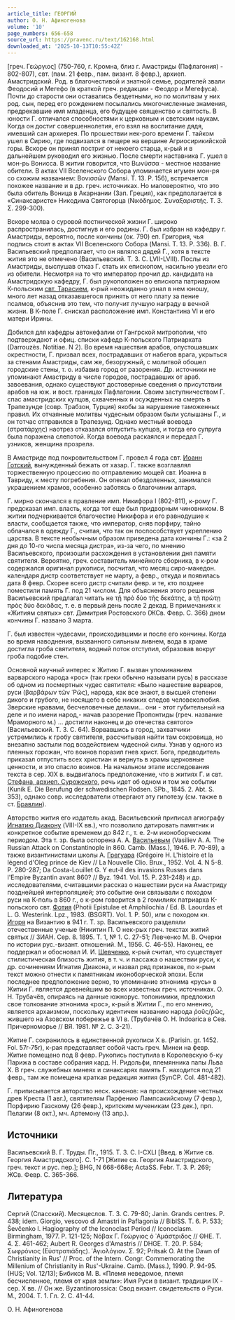 ```yaml
---
article_title: ГЕОРГИЙ
author: О. Н. Афиногенова
volume: '10'
page_numbers: 656-658
source_url: https://pravenc.ru/text/162168.html
downloaded_at: '2025-10-13T10:55:42Z'
---
```


[греч. Γεώργιος] (750-760, г. Кромна, близ г. Амастриды (Пафлагония) - 802-807), свт. (пам. 21 февр., пам. визант. 8 февр.), архиеп. Амастридский. Род. в благочестивой и знатной семье, родителей звали Феодоcий и Мегефо (в краткой греч. редакции - Феодор и Мегефуса). Почти до старости они оставались бездетными, но по молитвам у них род. сын, перед его рождением посылались многочисленные знамения, предрекавшие имя младенца, его будущее священство и святость. В юности Г. отличался способностями к церковным и светским наукам. Когда он достиг совершеннолетия, его взял на воспитание дядя, имевший сан архиерея. По прошествии нек-рого времени Г. тайком ушел в Сирию, где подвизался в пещере на вершине Агриосирикийской горы. Вскоре он принял постриг от некоего старца, к-рый и в дальнейшем руководил его жизнью. После смерти наставника Г. ушел в мон-рь Вонисса. В житии говорится, что Βωνύσσα - местное название обители. В актах VII Вселенского Собора упоминается игумен мон-ря со схожим названием: Βονισσῶν (Mansi. T. 13. P. 156), встречается похожее название и в др. греч. источниках. Но маловероятно, что это была обитель Воница в Акарнании (Зап. Греция), как предполагается в «Синаксаристе» Никодима Святогорца (Νικόδημος. Συναξαριστής. Τ. 3. Σ. 299-300).

Вскоре молва о суровой постнической жизни Г. широко распространилась, достигнув и его родины. Г. был избран на кафедру г. Амастриды, вероятно, после кончины (ок. 790) еп. Григория, чья подпись стоит в актах VII Вселенского Собора (Mansi. T. 13. P. 336). В. Г. Васильевский предполагает, что он являлся дядей Г., хотя в тексте жития это не отмечено (Васильевский. Т. 3. С. LVII-LVIII). Послы из Амастриды, выслушав отказ Г. стать их епископом, насильно увезли его из обители. Несмотря на то что император прочил др. кандидата на Амастридскую кафедру, Г. был рукоположен во епископа патриархом К-польским [свт. Тарасием](<https://pravenc.ru/text/свт  Тарасием.html>), к-рый неожиданно узнал в нем юношу, много лет назад отказавшегося принять от него плату за пение псалмов, объяснив это тем, что получит лучшую награду в вечной жизни. В К-поле Г. снискал расположение имп. Константина VI и его матери Ирины.

Добился для кафедры автокефалии от Гангрской митрополии, что подтверждают и офиц. списки кафедр К-польского Патриархата (Darrouzès. Notitiae. N 2). Во время нашествия арабов, опустошавших окрестности, Г. призвал всех, пострадавших от набегов врага, укрыться за стенами Амастриды, сам же, безоружный, с молитвой обошел городские стены, т. о. избавив город от разорения. Др. источники не упоминают Амастриду в числе городов, пострадавших от араб. завоевания, однако существуют достоверные сведения о присутствии арабов на юж. и вост. границах Пафлагонии. Своим заступничеством Г. спас амастридских купцов, схваченных и осужденных на смерть в Трапезунде (совр. Трабзон, Турция) якобы за нарушение таможенных правил. Их отчаянные молитвы чудесным образом были услышаны Г., и он тотчас отправился в Трапезунд. Однако местный воевода (στρατάρχης) наотрез отказался отпустить купцов, и тогда его супруга была поражена слепотой. Когда воевода раскаялся и передал Г. узников, женщина прозрела.

В Амастриде под покровительством Г. провел 4 года свт. [Иоанн Готский](<https://pravenc.ru/text/Иоанн Готский.html>), вынужденный бежать от хазар. Г. также возглавлял торжественную процессию по отправлению мощей свт. Иоанна в Тавриду, к месту погребения. Он опекал обездоленных, занимался украшением храмов, особенно заботясь о благочинии алтаря.

Г. мирно скончался в правление имп. Никифора I (802-811), к-рому Г. предсказал имп. власть, когда тот еще был придворным чиновником. В житии подчеркивается благочестие Никифора и его равнодушие к власти, сообщается также, что император, сняв порфиру, тайно облачался в одежду Г., считая, что так он поспособствует укреплению царства. В тексте необычным образом приведена дата кончины Г.: «за 2 дня до 10-го числа месяца дистра», из-за чего, по мнению Васильевского, произошли расхождения в установлении дня памяти святителя. Вероятно, греч. составитель минейного сборника, в к-ром содержался оригинал рукописи, посчитал, что месяц сиро-македон. календаря дистр соответствует не марту, а февр., откуда и появилась дата 8 февр. Скорее всего дистр считали февр. и те, кто позднее поместили память Г. под 21 числом. Для объяснения этого решения Васильевский предлагал читать не τῇ πρὸ δύο τῆς δεκάτης, а τῇ πρώτῃ πρὸς δύο δεκάδας, т. е. в первый день после 2 декад. В примечаниях к «Житиям святых» свт. Димитрия Ростовского (ЖСв. Февр. С. 366) днем кончины Г. названо 3 марта.

Г. был известен чудесами, происходившими и после его кончины. Когда во время наводнения, вызванного сильным ливнем, вода в храме достигла гроба святителя, водный поток отступил, образовав вокруг гроба подобие стен.

Основной научный интерес к Житию Г. вызван упоминанием варварского народа «рос» (так греки обычно называли русь) в рассказе об одном из посмертных чудес святителя: «Было нашествие варваров, руси (βαρβάρων τῶν ῾Ρῶς), народа, как все знают, в высшей степени дикого и грубого, не носящего в себе никаких следов человеколюбия. Зверские нравами, бесчеловечные делами... они - этот губительный на деле и по имени народ,- начав разорение Пропонтиды (греч. название Мраморного м.) ... достигли наконец и до отечества святого» (Васильевский. Т. 3. С. 64). Ворвавшись в город, захватчики устремились к гробу святителя, рассчитывая найти там сокровища, но внезапно застыли под воздействием чудесной силы. Узнав у одного из пленных горожан, что воинов поразил гнев христ. Бога, предводитель приказал отпустить всех христиан и вернуть в храмы церковные ценности, и это спасло воинов. На начальном этапе исследования текста в сер. XIX в. выдвигалось предположение, что в житиях Г. и свт. [Стефана, архиеп. Сурожского](<https://pravenc.ru/text/Стефана  архиеп  Сурожского.html>), речь идет об одном и том же событии (Kunik E. Die Berufung der schwedischen Rodsen. SPb., 1845. 2. Abt. S. 353), однако совр. исследователи отвергают эту гипотезу (см. также в ст. [Бравлин](https://pravenc.ru/text/Бравлин.html)).

Авторство жития его издатель акад. Васильевский приписал агиографу [Игнатию Диакону](<https://pravenc.ru/text/Игнатий Диакон.html>) (VIII-IX вв.), что позволило датировать памятник и конкретное событие временем до 842 г., т. е. 2-м иконоборческим периодом. Эта т. зр. была оспорена А. А. [Васильевым](https://pravenc.ru/text/Васильевым.html) (Vasiliev A. A. The Russian Attack on Constantinople in 860. Camb. (Mass.), 1946. P. 70-89), а также византинистами школы А. [Грегуара](https://pravenc.ru/text/Грегуара.html) (Grégoire H. L'histoire et la légend d'Oleg prince de Kiev // La Nouvelle Clio. Brux., 1952. Vol. 4. N 5-8. P. 280-287; Da Costa-Louillet G. Y eut-il des invasions Russes dans l'Empire Byzantin avant 860? // Byz. 1941. Vol. 15. P. 231-248) и др. исследователями, считавшими рассказ о нашествии руси на Амастриду позднейшей интерполяцией; это событие они связывали с походом руси на К-поль в 860 г., о к-ром говорится в 2 гомилиях патриарха К-польского свт. [Фотия](https://pravenc.ru/text/Фотий.html) (Photii Epistulae et Amphilochia / Ed. B. Laourdas et L. G. Westerink. Lpz., 1983. (BSGRT). Vol. 1. P. 50), или с походом кн. [Игоря](https://pravenc.ru/text/Игоря.html) на Византию в 941 г. Т. зр. Васильевского разделяли отечественные ученые (Никитин П. О нек-рых греч. текстах житий святых // ЗИАН. Сер. 8. 1895. Т. 1, № 1. С. 27-51; Левченко М. В. Очерки по истории рус.-визант. отношений. М., 1956. С. 46-55). Наконец, ее поддержал и обосновал И. И. [Шевченко](https://pravenc.ru/text/Шевченко.html), к-рый считал, что существует стилистическая близость жития, в т. ч. и пассажа о нашествии руси, к др. сочинениям Игнатия Диакона, и назвал ряд признаков, по к-рым текст можно отнести к памятникам иконоборческой эпохи. Если последнее предположение верно, то упоминание этнонима «русь» в Житии Г. является древнейшим во всех известных греч. источниках. О. Н. Трубачёв, опираясь на данные южнорус. топонимики, предложил свое толкование этнонима «рос», к-рый в Житии Г., по его мнению, является архаизмом, поскольку идентичен названию народа ῥοῦς/ῥῶς, жившего на Азовском побережье в VI в. (Трубачёв О. Н. Indoarica в Сев. Причерноморье // ВЯ. 1981. № 2. С. 3-21).

Житие Г. сохранилось в единственной рукописи Х в. (Parisin. gr. 1452. Fol. 57r-75r), к-рая представляет собой часть греч. Минеи на февр. Житие помещено под 8 февр. Рукопись поступила в Королевскую б-ку Парижа в составе собрания кард. Н. Ридольфи, племянника папы Льва X. В греч. cлужебных минеях и синаксарях память Г. находится под 21 февр., там же помещена краткая редакция жития (SynCP. Col. 481-482).

Г. приписывается авторство неск. канонов: на происхождение честных древ Креста (1 авг.), святителям Парфению Лампсакийскому (7 февр.), Порфирию Газскому (26 февр.), критским мученикам (23 дек.), прп. Пелагии (8 окт.), мч. Артемону (13 апр.).

## Источники

Васильевский В. Г. Труды. Пг., 1915. Т. 3. С. I-CXLI [Введ. в Житие св. Георгия Амастридского]. С. 1-71 [Житие св. Георгия Амастридского, греч. текст и рус. пер.]; BHG, N 668-668e; ActaSS. Febr. T. 3. P. 269; ЖСв. Февр. С. 365-366.

## Литература

Сергий (Спасский). Месяцеслов. Т. 3. С. 79-80; Janin. Grands centres. P. 438; idem. Giorgio, vescovo di Amastri in Paflagonia // BiblSS. T. 6. P. 533; Ševčenko I. Hagiography of the Iconoclast Period // Iconoclasm. Birmingham, 1977. P. 121-125; Νόβακ Γ. Γεώργιος ὁ ᾿Αμάστριδος // ΘΗΕ. Τ. 4. Σ. 461-462; Aubert R. Georges d'Amastris // DHGE. T. 20. P. 584; Σωφρόνιος (Εὐστρατιάδης). ῾Αγιολόγιον. Σ. 92; Pritsak O. At the Dawn of Christianity in Rus' // Proc. of the Intern. Congr. Commemorating the Millenium of Christianity in Rus'-Ukraine. Camb. (Mass.), 1990. P. 94-95. (HUS; Vol. 12/13); Бибиков М. В. «Племя неведомое, племя бесчисленное, племя от края земли»: Имя Руси в визант. традиции IX - сер. X вв. // Он же. Byzantinorossica: Свод визант. свидетельств о Руси. М., 2004. Т. 1. Гл. 2. С. 41-44.

О. Н. Афиногенова
